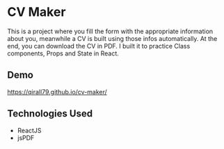 
# CV Maker

This is a project where you fill the form with the appropriate information about you, meanwhile a CV is built using those infos automatically. At the end, you can download the CV in PDF. I built it to practice Class components, Props and State in React.


## Demo

https://qirall79.github.io/cv-maker/


## Technologies Used
- ReactJS
- jsPDF
